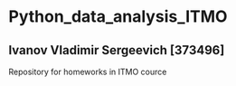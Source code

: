 # Python_data_analysis_ITMO
## Ivanov Vladimir Sergeevich [373496]
Repository for homeworks in ITMO cource
